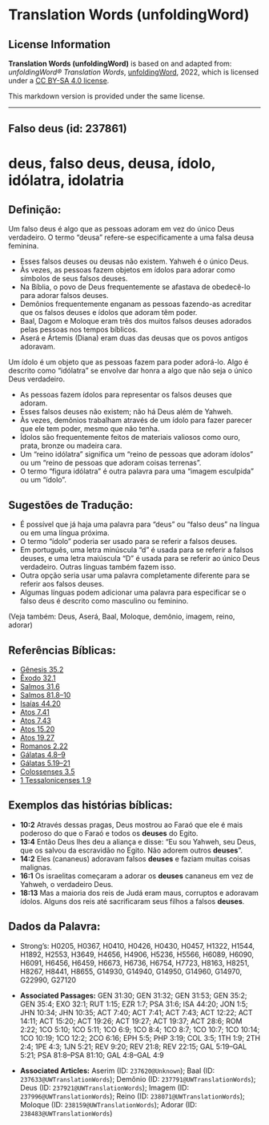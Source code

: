 # Translation Words (unfoldingWord)

## License Information

**Translation Words (unfoldingWord)** is based on and adapted from: _unfoldingWord® Translation Words_, [unfoldingWord](https://unfoldingword.org/utw), 2022, which is licensed under a [CC BY-SA 4.0 license](https://creativecommons.org/licenses/by-sa/4.0/legalcode.en).

This markdown version is provided under the same license.



--------------------------------

## Falso deus (id: 237861)

deus, falso deus, deusa, ídolo, idólatra, idolatria
===================================================

Definição:
----------

Um falso deus é algo que as pessoas adoram em vez do único Deus verdadeiro. O termo “deusa” refere\-se especificamente a uma falsa deusa feminina.

* Esses falsos deuses ou deusas não existem. Yahweh é o único Deus.
* Às vezes, as pessoas fazem objetos em ídolos para adorar como símbolos de seus falsos deuses.
* Na Bíblia, o povo de Deus frequentemente se afastava de obedecê\-lo para adorar falsos deuses.
* Demônios frequentemente enganam as pessoas fazendo\-as acreditar que os falsos deuses e ídolos que adoram têm poder.
* Baal, Dagom e Moloque eram três dos muitos falsos deuses adorados pelas pessoas nos tempos bíblicos.
* Aserá e Ártemis (Diana) eram duas das deusas que os povos antigos adoravam.

Um ídolo é um objeto que as pessoas fazem para poder adorá\-lo. Algo é descrito como “idólatra” se envolve dar honra a algo que não seja o único Deus verdadeiro.

* As pessoas fazem ídolos para representar os falsos deuses que adoram.
* Esses falsos deuses não existem; não há Deus além de Yahweh.
* Às vezes, demônios trabalham através de um ídolo para fazer parecer que ele tem poder, mesmo que não tenha.
* Ídolos são frequentemente feitos de materiais valiosos como ouro, prata, bronze ou madeira cara.
* Um “reino idólatra” significa um “reino de pessoas que adoram ídolos” ou um “reino de pessoas que adoram coisas terrenas”.
* O termo “figura idólatra” é outra palavra para uma “imagem esculpida” ou um “ídolo”.

Sugestões de Tradução:
----------------------

* É possível que já haja uma palavra para “deus” ou “falso deus” na língua ou em uma língua próxima.
* O termo “ídolo” poderia ser usado para se referir a falsos deuses.
* Em português, uma letra minúscula “d” é usada para se referir a falsos deuses, e uma letra maiúscula “D” é usada para se referir ao único Deus verdadeiro. Outras línguas também fazem isso.
* Outra opção seria usar uma palavra completamente diferente para se referir aos falsos deuses.
* Algumas línguas podem adicionar uma palavra para especificar se o falso deus é descrito como masculino ou feminino.

(Veja também: Deus, Aserá, Baal, Moloque, demônio, imagem, reino, adorar)

Referências Bíblicas:
---------------------

* [Gênesis 35\.2](https://ref.ly/Gen35:2)
* [Êxodo 32\.1](https://ref.ly/Exod32:1)
* [Salmos 31\.6](https://ref.ly/Ps31:6)
* [Salmos 81\.8–10](https://ref.ly/Ps81:8-Ps81:10)
* [Isaías 44\.20](https://ref.ly/Isa44:20)
* [Atos 7\.41](https://ref.ly/Acts7:41)
* [Atos 7\.43](https://ref.ly/Acts7:43)
* [Atos 15\.20](https://ref.ly/Acts15:20)
* [Atos 19\.27](https://ref.ly/Acts19:27)
* [Romanos 2\.22](https://ref.ly/Rom2:22)
* [Gálatas 4\.8–9](https://ref.ly/Gal4:8-Gal4:9)
* [Gálatas 5\.19–21](https://ref.ly/Gal5:19-Gal5:21)
* [Colossenses 3\.5](https://ref.ly/Col3:5)
* [1 Tessalonicenses 1\.9](https://ref.ly/1Thess1:9)

Exemplos das histórias bíblicas:
--------------------------------

* **10:2** Através dessas pragas, Deus mostrou ao Faraó que ele é mais poderoso do que o Faraó e todos os **deuses** do Egito.
* **13:4** Então Deus lhes deu a aliança e disse: “Eu sou Yahweh, seu Deus, que os salvou da escravidão no Egito. Não adorem outros **deuses**”.
* **14:2** Eles (cananeus) adoravam falsos **deuses** e faziam muitas coisas malignas.
* **16:1** Os israelitas começaram a adorar os **deuses** cananeus em vez de Yahweh, o verdadeiro Deus.
* **18:13** Mas a maioria dos reis de Judá eram maus, corruptos e adoravam ídolos. Alguns dos reis até sacrificaram seus filhos a falsos **deuses**.

Dados da Palavra:
-----------------

* Strong’s: H0205, H0367, H0410, H0426, H0430, H0457, H1322, H1544, H1892, H2553, H3649, H4656, H4906, H5236, H5566, H6089, H6090, H6091, H6456, H6459, H6673, H6736, H6754, H7723, H8163, H8251, H8267, H8441, H8655, G14930, G14940, G14950, G14960, G14970, G22990, G27120

* **Associated Passages:** GEN 31:30; GEN 31:32; GEN 31:53; GEN 35:2; GEN 35:4; EXO 32:1; RUT 1:15; EZR 1:7; PSA 31:6; ISA 44:20; JON 1:5; JHN 10:34; JHN 10:35; ACT 7:40; ACT 7:41; ACT 7:43; ACT 12:22; ACT 14:11; ACT 15:20; ACT 19:26; ACT 19:27; ACT 19:37; ACT 28:6; ROM 2:22; 1CO 5:10; 1CO 5:11; 1CO 6:9; 1CO 8:4; 1CO 8:7; 1CO 10:7; 1CO 10:14; 1CO 10:19; 1CO 12:2; 2CO 6:16; EPH 5:5; PHP 3:19; COL 3:5; 1TH 1:9; 2TH 2:4; 1PE 4:3; 1JN 5:21; REV 9:20; REV 21:8; REV 22:15; GAL 5:19–GAL 5:21; PSA 81:8–PSA 81:10; GAL 4:8–GAL 4:9
* **Associated Articles:** Aserim (ID: `237620@Unknown`); Baal (ID: `237633@UWTranslationWords`); Demônio (ID: `237791@UWTranslationWords`); Deus (ID: `237921@UWTranslationWords`); Imagem (ID: `237996@UWTranslationWords`); Reino (ID: `238071@UWTranslationWords`); Moloque (ID: `238159@UWTranslationWords`); Adorar (ID: `238483@UWTranslationWords`)

